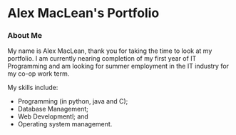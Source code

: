 # Alex MacLean's Portfolio


### About Me

My name is Alex MacLean, thank you for taking the time to look at my portfolio. I am currently nearing completion of my first year of IT Programming and am looking for summer employment in the IT industry for my co-op work term. 

My skills include: 
-	Programming (in python, java and C);
-	Database Management;
-	Web Developmentl; and
-	Operating system management.